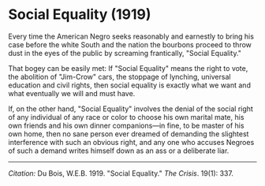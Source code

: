 # Social Equality (1919)

Every time the American Negro seeks reasonably and earnestly to bring his case before the white South and the nation the bourbons proceed to throw dust in the eyes of the public by screaming frantically, "Social Equality."

That bogey can be easily met: If "Social Equality" means the right to vote, the abolition of "Jim-Crow" cars, the stoppage of lynching, universal education and civil rights, then social equality is exactly what we want and what eventually we will and must have.

If, on the other hand, "Social Equality" involves the denial of the social right of any individual of any race or color to choose his own marital mate, his own friends and his own dinner companions—in fine, to be master of his own home, then no sane person ever dreamed of demanding the slightest interference with such an obvious right, and any one who accuses Negroes of such a demand writes himself down as an ass or a deliberate liar.


______________
*Citation:* Du Bois, W.E.B. 1919. "Social Equality." *The Crisis*. 19(1): 337.
